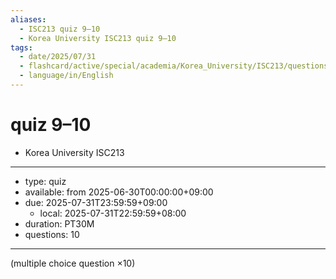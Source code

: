 ```yaml
---
aliases:
  - ISC213 quiz 9–10
  - Korea University ISC213 quiz 9–10
tags:
  - date/2025/07/31
  - flashcard/active/special/academia/Korea_University/ISC213/questions/quiz_9–10
  - language/in/English
---
```


# quiz 9–10

- Korea University ISC213

---

- type: quiz
- available: from 2025-06-30T00:00:00+09:00
- due: 2025-07-31T23:59:59+09:00
  - local: 2025-07-31T22:59:59+08:00
- duration: PT30M
- questions: 10

---

\(multiple choice question ×10\)
